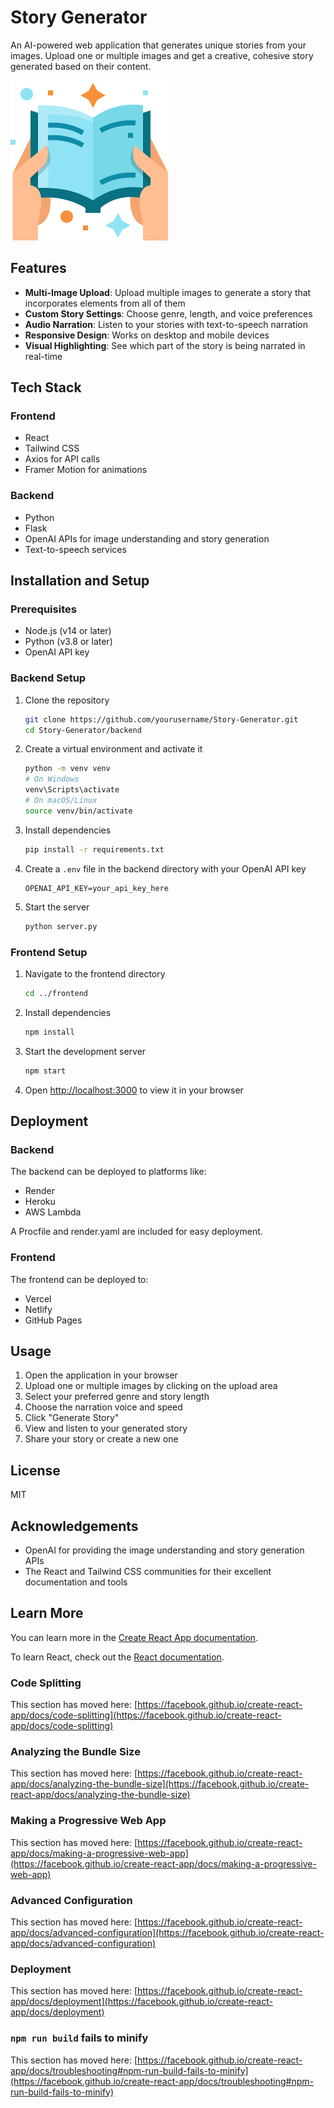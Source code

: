 # Story Generator

An AI-powered web application that generates unique stories from your images. Upload one or multiple images and get a creative, cohesive story generated based on their content.

![Story Generator](frontend/public/images/story-generator-logo.png)

## Features

- **Multi-Image Upload**: Upload multiple images to generate a story that incorporates elements from all of them
- **Custom Story Settings**: Choose genre, length, and voice preferences
- **Audio Narration**: Listen to your stories with text-to-speech narration
- **Responsive Design**: Works on desktop and mobile devices
- **Visual Highlighting**: See which part of the story is being narrated in real-time

## Tech Stack

### Frontend

- React
- Tailwind CSS
- Axios for API calls
- Framer Motion for animations

### Backend

- Python
- Flask
- OpenAI APIs for image understanding and story generation
- Text-to-speech services

## Installation and Setup

### Prerequisites

- Node.js (v14 or later)
- Python (v3.8 or later)
- OpenAI API key

### Backend Setup

1. Clone the repository

   ```bash
   git clone https://github.com/yourusername/Story-Generator.git
   cd Story-Generator/backend
   ```

2. Create a virtual environment and activate it

   ```bash
   python -m venv venv
   # On Windows
   venv\Scripts\activate
   # On macOS/Linux
   source venv/bin/activate
   ```

3. Install dependencies

   ```bash
   pip install -r requirements.txt
   ```

4. Create a `.env` file in the backend directory with your OpenAI API key

   ```
   OPENAI_API_KEY=your_api_key_here
   ```

5. Start the server
   ```bash
   python server.py
   ```

### Frontend Setup

1. Navigate to the frontend directory

   ```bash
   cd ../frontend
   ```

2. Install dependencies

   ```bash
   npm install
   ```

3. Start the development server

   ```bash
   npm start
   ```

4. Open [http://localhost:3000](http://localhost:3000) to view it in your browser

## Deployment

### Backend

The backend can be deployed to platforms like:

- Render
- Heroku
- AWS Lambda

A Procfile and render.yaml are included for easy deployment.

### Frontend

The frontend can be deployed to:

- Vercel
- Netlify
- GitHub Pages

## Usage

1. Open the application in your browser
2. Upload one or multiple images by clicking on the upload area
3. Select your preferred genre and story length
4. Choose the narration voice and speed
5. Click "Generate Story"
6. View and listen to your generated story
7. Share your story or create a new one

## License

MIT

## Acknowledgements

- OpenAI for providing the image understanding and story generation APIs
- The React and Tailwind CSS communities for their excellent documentation and tools

## Learn More

You can learn more in the [Create React App documentation](https://facebook.github.io/create-react-app/docs/getting-started).

To learn React, check out the [React documentation](https://reactjs.org/).

### Code Splitting

This section has moved here: [https://facebook.github.io/create-react-app/docs/code-splitting](https://facebook.github.io/create-react-app/docs/code-splitting)

### Analyzing the Bundle Size

This section has moved here: [https://facebook.github.io/create-react-app/docs/analyzing-the-bundle-size](https://facebook.github.io/create-react-app/docs/analyzing-the-bundle-size)

### Making a Progressive Web App

This section has moved here: [https://facebook.github.io/create-react-app/docs/making-a-progressive-web-app](https://facebook.github.io/create-react-app/docs/making-a-progressive-web-app)

### Advanced Configuration

This section has moved here: [https://facebook.github.io/create-react-app/docs/advanced-configuration](https://facebook.github.io/create-react-app/docs/advanced-configuration)

### Deployment

This section has moved here: [https://facebook.github.io/create-react-app/docs/deployment](https://facebook.github.io/create-react-app/docs/deployment)

### `npm run build` fails to minify

This section has moved here: [https://facebook.github.io/create-react-app/docs/troubleshooting#npm-run-build-fails-to-minify](https://facebook.github.io/create-react-app/docs/troubleshooting#npm-run-build-fails-to-minify)

